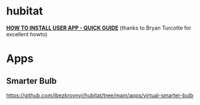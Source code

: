 # hubitat

[**HOW TO INSTALL USER APP - QUICK GUIDE**](https://github.com/bptworld/Hubitat/blob/d3d56642ef2e6f148b7733ba935aefcd428af5e4/Docs/How%20to%20Install%20a%20Custom%20App%20or%20Driver.md) (thanks to Bryan Turcotte for excellent howto)

# Apps

## Smarter Bulb

https://github.com/ibezkrovnyi/hubitat/tree/main/apps/virtual-smarter-bulb
